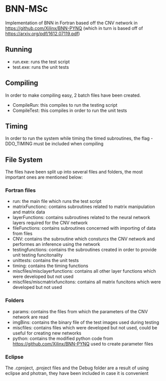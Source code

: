 # BNN-MSc

Implementation of BNN in Fortran based off the CNV network in https://github.com/Xilinx/BNN-PYNQ (which in turn is based off of https://arxiv.org/pdf/1612.07119.pdf)

## Running
- run.exe: runs the test script
- test.exe: runs the unit tests

## Compiling
In order to make compiling easy, 2 batch files have been created. 
- CompileRun: this compiles to run the testing script
- CompileTest: this compiles in order to run the unit tests

## Timing
In order to run the system while timing the timed subroutines, the flag -DDO_TIMING must be included when compiling

## File System
The files have been split up into several files and folders, the most important ones are mentioned below:

### Fortran files
 - run: the main file which runs the test script
 - matrixFunctionc: contains subroutines related to matrix manipulation and matrix data
 - layerFunctions: contains subroutines related to the neural network layers required for the CNV network
 - fileFunctions: contains subroutines concerned with importing of data from files
 - CNV: contains the subroutine which consturcs the CNV network and performes an inference using the network
 - testingfunctions: contains the subroutines created in order to provide unit testing funcitonality
 - unittests: contains the unit tests
 - timing: contains the timing functions
 - miscfiles/misclayerfunctions: contains all other layer functions which were developed but not used
 - miscfiles/miscmatrixfuncitons: contains all matrix funcitons which were developed but not used
 
 ### Folders
 - params: contains the files from which the parameters of the CNV network are read
 - imgBins: contains the binary file of the test images used during testing
 - miscfiles: contains files which were developed but not used, could be useful for creating new networks
 - python: contains the modified python code from https://github.com/Xilinx/BNN-PYNQ used to create parameter files
 
 ### Eclipse
 The .cproject, .project files and the Debug folder are a result of using eclipse and photran, they have been included in case it is convenient
